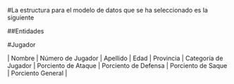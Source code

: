 #La estructura para el modelo de datos que se ha seleccionado es la siguiente 

##Entidades

#Jugador

| Nombre | Número de Jugador | Apellido | Edad | Provincia | Categoría de Jugador | Porciento de Ataque | Porciento de Defensa | Porciento de Saque | Porciento General |